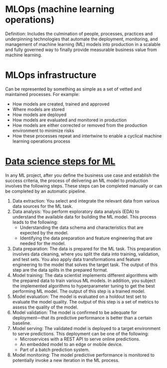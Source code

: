# MLOps (machine learning operations)
Definition: Includes the culmination of people, processes, practices and underpinning technologies that automate the deployment, monitoring, and management of machine learning (ML) models into production in a scalable and fully governed way to finally provide measurable business value from machine learning.



# MLOps infrastructure
Can be represented by something as simple as a set of vetted and maintained processes. For example:

* How models are created, trained and approved
* Where models are stored
* How models are deployed
* How models are evaluated and monitored in production
* How models are either corrected or removed from the production environment to minimize risks
* How these processes repeat and intertwine to enable a cyclical machine learning operations process


# [Data science steps for ML](https://cloud.google.com/architecture/mlops-continuous-delivery-and-automation-pipelines-in-machine-learning#data_science_steps_for_ml)
In any ML project, after you define the business use case and establish the success criteria, the process of delivering an ML model to production involves the following steps. These steps can be completed manually or can be completed by an automatic pipeline.

1. Data extraction: You select and integrate the relevant data from various data sources for the ML task.
2. Data analysis: You perform exploratory data analysis (EDA) to understand the available data for building the ML model. This process leads to the following:
    * Understanding the data schema and characteristics that are expected by the model.
    * Identifying the data preparation and feature engineering that are needed for the model.
3. Data preparation: The data is prepared for the ML task. This preparation involves data cleaning, where you split the data into training, validation, and test sets. You also apply data transformations and feature engineering to the model that solves the target task. The output of this step are the data splits in the prepared format.
4. Model training: The data scientist implements different algorithms with the prepared data to train various ML models. In addition, you subject the implemented algorithms to hyperparameter tuning to get the best performing ML model. The output of this step is a trained model.
5. Model evaluation: The model is evaluated on a holdout test set to evaluate the model quality. The output of this step is a set of metrics to assess the quality of the model.
6. Model validation: The model is confirmed to be adequate for deployment—that its predictive performance is better than a certain baseline.
7. Model serving: The validated model is deployed to a target environment to serve predictions. This deployment can be one of the following:
    * Microservices with a REST API to serve online predictions.
    * An embedded model to an edge or mobile device.
    * Part of a batch prediction system.
9. Model monitoring: The model predictive performance is monitored to potentially invoke a new iteration in the ML process.